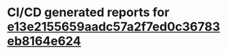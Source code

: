 # CI/CD generated reports for [e13e2155659aadc57a2f7ed0c36783eb8164e624](https://github.com/hydephp/develop/commit/e13e2155659aadc57a2f7ed0c36783eb8164e624)
